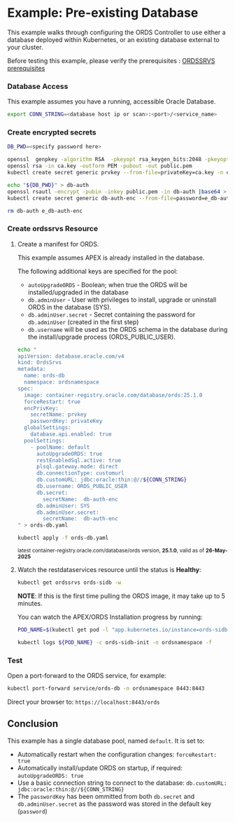 # Example: Pre-existing Database

This example walks through configuring the ORDS Controller to use either a database deployed within Kubernetes, or an existing database external to your cluster.

Before testing this example, please verify the prerequisites : [ORDSSRVS prerequisites](../README.md#prerequisites)

### Database Access

This example assumes you have a running, accessible Oracle Database.  

```bash
export CONN_STRING=<database host ip or scan>:<port>/<service_name>
```

### Create encrypted secrets 

```bash
DB_PWD=<specify password here>

openssl  genpkey -algorithm RSA  -pkeyopt rsa_keygen_bits:2048 -pkeyopt rsa_keygen_pubexp:65537 > ca.key
openssl rsa -in ca.key -outform PEM -pubout -out public.pem
kubectl create secret generic prvkey --from-file=privateKey=ca.key -n ordsnamespace

echo "${DB_PWD}" > db-auth
openssl rsautl -encrypt -pubin -inkey public.pem -in db-auth |base64 > e_db-auth-enc
kubectl create secret generic db-auth-enc --from-file=password=e_db-auth-enc -n ordsnamespace

rm db-auth e_db-auth-enc

```

### Create ordssrvs Resource

1. Create a manifest for ORDS.

    This example assumes APEX is already installed in the database.

    The following additional keys are specified for the pool:
    * `autoUpgradeORDS` - Boolean; when true the ORDS will be installed/upgraded in the database
    * `db.adminUser` - User with privileges to install, upgrade or uninstall ORDS in the database (SYS).
    * `db.adminUser.secret` - Secret containing the password for `db.adminUser` (created in the first step)
    * `db.username` will be used as the ORDS schema in the database during the install/upgrade process (ORDS_PUBLIC_USER).

    ```bash
    echo "
    apiVersion: database.oracle.com/v4
    kind: OrdsSrvs
    metadata:
      name: ords-db
      namespace: ordsnamespace
    spec:
      image: container-registry.oracle.com/database/ords:25.1.0
      forceRestart: true
      encPrivKey:
        secretName: prvkey
        passwordKey: privateKey
      globalSettings:
        database.api.enabled: true
      poolSettings:
        - poolName: default
          autoUpgradeORDS: true
          restEnabledSql.active: true
          plsql.gateway.mode: direct
          db.connectionType: customurl
          db.customURL: jdbc:oracle:thin:@//${CONN_STRING}
          db.username: ORDS_PUBLIC_USER
          db.secret:
            secretName:  db-auth-enc
          db.adminUser: SYS
          db.adminUser.secret:
            secretName:  db-auth-enc
    " > ords-db.yaml

    kubectl apply -f ords-db.yaml
    ```

    <sup>latest container-registry.oracle.com/database/ords version, **25.1.0**, valid as of **26-May-2025**</sup>
    
1. Watch the restdataservices resource until the status is **Healthy**:
    ```bash
    kubectl get ordssrvs ords-sidb -w
    ```

    **NOTE**: If this is the first time pulling the ORDS image, it may take up to 5 minutes.

    You can watch the APEX/ORDS Installation progress by running:

    ```bash
    POD_NAME=$(kubectl get pod -l "app.kubernetes.io/instance=ords-sidb" -o custom-columns=NAME:.metadata.name -n ordsnamespace --no-headers)

    kubectl logs ${POD_NAME} -c ords-sidb-init -n ordsnamespace -f
    ```

### Test

Open a port-forward to the ORDS service, for example:

```bash
kubectl port-forward service/ords-db -n ordsnamespace 8443:8443
```

Direct your browser to: `https://localhost:8443/ords`


## Conclusion

This example has a single database pool, named `default`.  It is set to:

* Automatically restart when the configuration changes: `forceRestart: true`
* Automatically install/update ORDS on startup, if required: `autoUpgradeORDS: true`
* Use a basic connection string to connect to the database: `db.customURL: jdbc:oracle:thin:@//${CONN_STRING}`
* The `passwordKey` has been ommitted from both `db.secret` and `db.adminUser.secret` as the password was stored in the default key (`password`)
